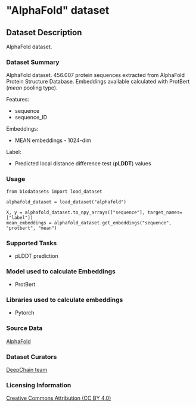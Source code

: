 # "AlphaFold" dataset


## Dataset Description
AlphaFold dataset.

### Dataset Summary

AlphaFold dataset. 456.007 protein sequences extracted from AlphaFold Protein Structure Database. Embeddings available calculated with ProtBert (_mean_ pooling type).

Features:
 - sequence
 - sequence_ID

Embeddings:
 - MEAN embeddings - 1024-dim


Label:
 - Predicted local distance difference test (__pLDDT__) values

### Usage
```
from biodatasets import load_dataset

alphafold_dataset = load_dataset("alphafold")

X, y = alphafold_dataset.to_npy_arrays(["sequence"], target_names=["label"])
mean_embeddings = alphafold_dataset.get_embeddings("sequence", "protbert", "mean")

```

### Supported Tasks
 - pLDDT prediction


### Model used to calculate Embeddings
 - ProtBert

### Libraries used to calculate embeddings
 - Pytorch


### Source Data

[AlphaFold](https://alphafold.ebi.ac.uk/download)


### Dataset Curators

[DeepChain team](https://deepchain.bio)

### Licensing Information
[Creative Commons Attribution (CC BY 4.0)](https://alphafold.ebi.ac.uk/download)

